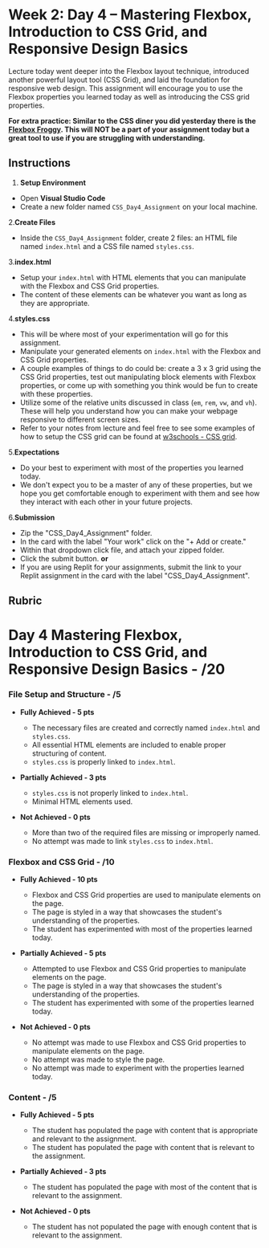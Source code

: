 # Week 2: Day 4 – Mastering Flexbox, Introduction to CSS Grid, and Responsive Design Basics

Lecture today went deeper into the Flexbox layout technique, introduced another powerful layout tool (CSS Grid), and laid the foundation for responsive web design. This assignment will encourage you to use the Flexbox properties you learned today as well as introducing the CSS grid properties.

**For extra practice: Similar to the CSS diner you did yesterday there is the [Flexbox Froggy](https://flexboxfroggy.com/). This will NOT be a part of your assignment today but a great tool to use if you are struggling with understanding.**

## Instructions

1. **Setup Environment**

- Open **Visual Studio Code**
- Create a new folder named `CSS_Day4_Assignment` on your local machine.

2.**Create Files**

- Inside the `CSS_Day4_Assignment` folder, create 2 files: an HTML file named `index.html` and a CSS file named `styles.css`.

3.**index.html**

- Setup your `index.html` with HTML elements that you can manipulate with the Flexbox and CSS Grid properties.
- The content of these elements can be whatever you want as long as they are appropriate.

4.**styles.css**

- This will be where most of your experimentation will go for this assignment.
- Manipulate your generated elements on `index.html` with the Flexbox and CSS Grid properties.
- A couple examples of things to do could be: create a 3 x 3 grid using the CSS Grid properties, test out manipulating block elements with Flexbox properties, or come up with something you think would be fun to create with these properties.
- Utilize some of the relative units discussed in class (`em`, `rem`, `vw`, and `vh`). These will help you understand how you can make your webpage responsive to different screen sizes.
- Refer to your notes from lecture and feel free to see some examples of how to setup the CSS grid can be found at [w3schools - CSS grid](https://www.w3schools.com/css/css_grid.asp).

5.**Expectations**

- Do your best to experiment with most of the properties you learned today.
- We don't expect you to be a master of any of these properties, but we hope you get comfortable enough to experiment with them and see how they interact with each other in your future projects.

6.**Submission**

- Zip the "CSS_Day4_Assignment" folder.
- In the card with the label "Your work" click on the "+ Add or create."
- Within that dropdown click file, and attach your zipped folder.
- Click the submit button.
  **or**
- If you are using Replit for your assignments, submit the link to your Replit assignment in the card with the label "CSS_Day4_Assignment".

## Rubric

# Day 4 Mastering Flexbox, Introduction to CSS Grid, and Responsive Design Basics - /20

### File Setup and Structure - /5

- **Fully Achieved - 5 pts**
  - The necessary files are created and correctly named `index.html` and `styles.css`.
  - All essential HTML elements are included to enable proper structuring of content.
  - `styles.css` is properly linked to `index.html`.

- **Partially Achieved - 3 pts**
  - `styles.css` is not properly linked to `index.html`.
  - Minimal HTML elements used.

- **Not Achieved - 0 pts**
  - More than two of the required files are missing or improperly named.
  - No attempt was made to link `styles.css` to `index.html`.

### Flexbox and CSS Grid - /10

- **Fully Achieved - 10 pts**
  - Flexbox and CSS Grid properties are used to manipulate elements on the page.
  - The page is styled in a way that showcases the student's understanding of the properties.
  - The student has experimented with most of the properties learned today.

- **Partially Achieved - 5 pts**
  - Attempted to use Flexbox and CSS Grid properties to manipulate elements on the page.
  - The page is styled in a way that showcases the student's understanding of the properties.
  - The student has experimented with some of the properties learned today.

- **Not Achieved - 0 pts**
  - No attempt was made to use Flexbox and CSS Grid properties to manipulate elements on the page.
  - No attempt was made to style the page.
  - No attempt was made to experiment with the properties learned today.

### Content - /5

- **Fully Achieved - 5 pts**
  - The student has populated the page with content that is appropriate and relevant to the assignment.
  - The student has populated the page with content that is relevant to the assignment.

- **Partially Achieved - 3 pts**
  - The student has populated the page with most of the content that is relevant to the assignment.

- **Not Achieved - 0 pts**
  - The student has not populated the page with enough content that is relevant to the assignment.
  
